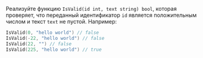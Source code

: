 Реализуйте функцию `IsValid(id int, text string) bool`, которая проверяет, что переданный идентификатор `id` является положительным числом и текст `text` не пустой.
Например:

```go
IsValid(0, "hello world") // false
IsValid(-22, "hello world") // false
IsValid(22, "") // false
IsValid(225, "hello world") // true
```
